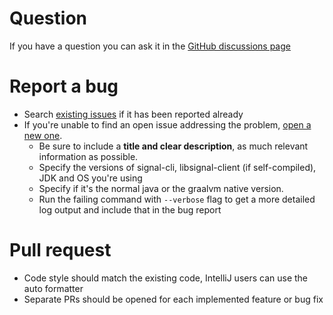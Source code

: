 # Question

If you have a question you can ask it in the [GitHub discussions page](https://github.com/AsamK/signal-cli/discussions)

# Report a bug

- Search [existing issues](https://github.com/AsamK/signal-cli/issues?q=is%3Aissue) if it has been reported already
- If you're unable to find an open issue addressing the
  problem, [open a new one](https://github.com/AsamK/signal-cli/issues/new).
    - Be sure to include a **title and clear description**, as much relevant information as possible.
    - Specify the versions of signal-cli, libsignal-client (if self-compiled), JDK and OS you're using
    - Specify if it's the normal java or the graalvm native version.
    - Run the failing command with `--verbose` flag to get a more detailed log output and include that in the bug report

# Pull request

- Code style should match the existing code, IntelliJ users can use the auto formatter
- Separate PRs should be opened for each implemented feature or bug fix
